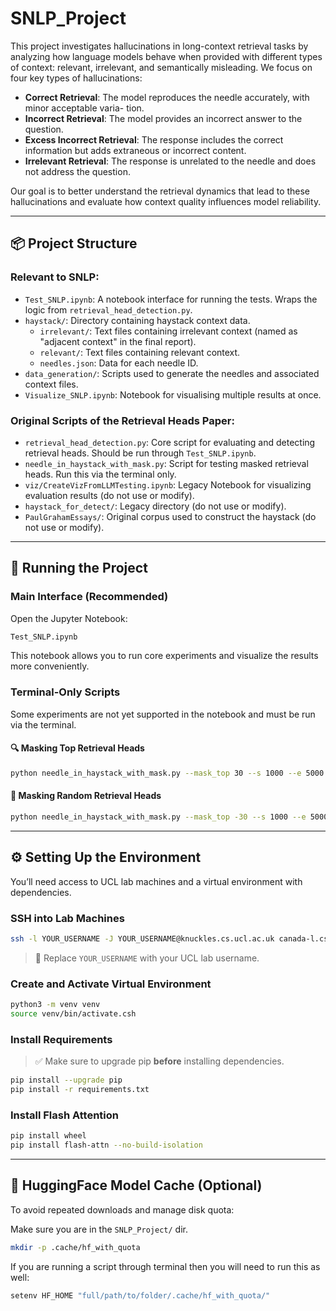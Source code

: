 # SNLP_Project

This project investigates hallucinations in long-context retrieval tasks by analyzing how language models behave when provided with different types of context: relevant, irrelevant, and semantically misleading. We focus on four key types of hallucinations:

- **Correct Retrieval**: The model reproduces the needle accurately, with minor acceptable varia-
tion. 
- **Incorrect Retrieval**: The model provides an incorrect answer to the question. 
- **Excess Incorrect Retrieval**: The response includes the correct information but adds extraneous or incorrect content.
- **Irrelevant Retrieval**: The response is unrelated to the needle and does not address the question.

Our goal is to better understand the retrieval dynamics that lead to these hallucinations and evaluate how context quality influences model reliability.

---

## 📦 Project Structure

### Relevant to SNLP:
- `Test_SNLP.ipynb`: A notebook interface for running the tests. Wraps the logic from `retrieval_head_detection.py`.
- `haystack/`: Directory containing haystack context data.
  - `irrelevant/`: Text files containing irrelevant context (named as "adjacent context" in the final report).
  - `relevant/`: Text files containing relevant context.
  - `needles.json`: Data for each needle ID.
- `data_generation/`: Scripts used to generate the needles and associated context files.
- `Visualize_SNLP.ipynb`: Notebook for visualising multiple results at once.

### Original Scripts of the Retrieval Heads Paper:
- `retrieval_head_detection.py`: Core script for evaluating and detecting retrieval heads. Should be run through `Test_SNLP.ipynb`.
- `needle_in_haystack_with_mask.py`: Script for testing masked retrieval heads. Run this via the terminal only.
- `viz/CreateVizFromLLMTesting.ipynb`: Legacy Notebook for visualizing evaluation results (do not use or modify).
- `haystack_for_detect/`: Legacy directory (do not use or modify).
- `PaulGrahamEssays/`: Original corpus used to construct the haystack (do not use or modify).



---

## 🚀 Running the Project

### Main Interface (Recommended)

Open the Jupyter Notebook:

```bash
Test_SNLP.ipynb
```

This notebook allows you to run core experiments and visualize the results more conveniently.

### Terminal-Only Scripts

Some experiments are not yet supported in the notebook and must be run via the terminal.

#### 🔍 Masking Top Retrieval Heads

```bash
python needle_in_haystack_with_mask.py --mask_top 30 --s 1000 --e 5000 --model_path yaofu/llama-2-7b-80k
```

#### 🎲 Masking Random Retrieval Heads

```bash
python needle_in_haystack_with_mask.py --mask_top -30 --s 1000 --e 5000 --model_path yaofu/llama-2-7b-80k
```

---

## ⚙️ Setting Up the Environment

You’ll need access to UCL lab machines and a virtual environment with dependencies.

### SSH into Lab Machines

```bash
ssh -l YOUR_USERNAME -J YOUR_USERNAME@knuckles.cs.ucl.ac.uk canada-l.cs.ucl.ac.uk
```

> 🔁 Replace `YOUR_USERNAME` with your UCL lab username.

### Create and Activate Virtual Environment

```bash
python3 -m venv venv
source venv/bin/activate.csh
```

### Install Requirements

> ✅ Make sure to upgrade pip **before** installing dependencies.

```bash
pip install --upgrade pip
pip install -r requirements.txt
```

### Install Flash Attention

```bash
pip install wheel
pip install flash-attn --no-build-isolation
```

---

## 📁 HuggingFace Model Cache (Optional)

To avoid repeated downloads and manage disk quota:

Make sure you are in the `SNLP_Project/` dir.

```bash
mkdir -p .cache/hf_with_quota
```

If you are running a script through terminal then you will need to run this as well:

```bash
setenv HF_HOME "full/path/to/folder/.cache/hf_with_quota/"
```